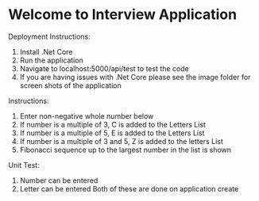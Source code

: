 # Welcome to Interview Application
Deployment Instructions:
1. Install .Net Core
2. Run the application 
3. Navigate to localhost:5000/api/test to test the code
4. If you are having issues with .Net Core please see the image folder for screen shots of the application

Instructions:
1. Enter non-negative whole number below
2. If number is a multiple of 3, C is added to the Letters List
3. If number is a multiple of 5, E is added to the Letters List
4. If number is a multiple of 3 and 5, Z is added to the letters List
5. Fibonacci sequence up to the largest number in the list is shown

Unit Test:
1. Number can be entered 
2. Letter can be entered
Both of these are done on application create